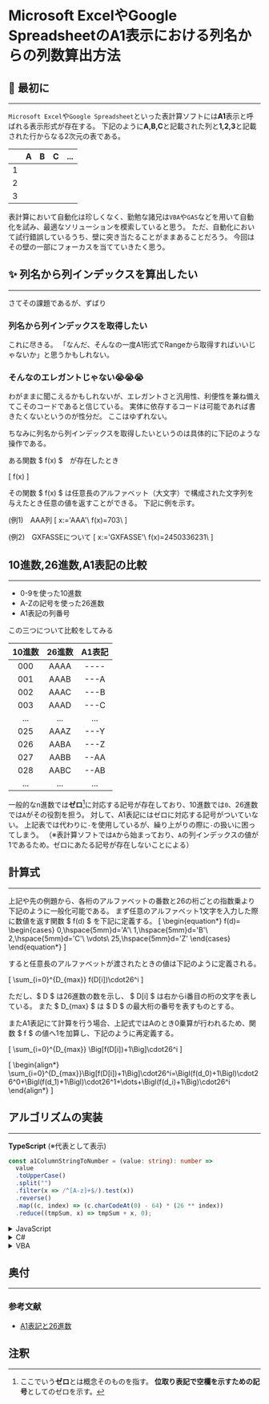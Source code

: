 # Microsoft ExcelやGoogle SpreadsheetのA1表示における列名からの列数算出方法

## 🚀 最初に

---

`Microsoft Excel`や`Google Spreadsheet`といった表計算ソフトには**A1**表示と呼ばれる表示形式が存在する。
下記のように**A,B,C**と記載された列と**1,2,3**と記載された行からなる2次元の表である。

||A|B|C|...|
|:-:|:-:|:-:|:-:|:-:|
|1|||||
|2|||||
|3|||||

表計算において自動化は珍しくなく、勤勉な諸兄は`VBA`や`GAS`などを用いて自動化を試み、最適なソリューションを模索していると思う。
ただ、自動化において試行錯誤しているうち、壁に突き当たることがままあることだろう。
今回はその壁の一部にフォーカスを当てていきたく思う。

## ✨ 列名から列インデックスを算出したい

---

さてその課題であるが、ずばり

### 列名から列インデックスを取得したい

これに尽きる。
「なんだ、そんなの一度A1形式でRangeから取得すればいいじゃないか」と思うかもしれない。

### そんなのエレガントじゃない😭😭😭

わがままに聞こえるかもしれないが、エレガントさと汎用性、利便性を兼ね備えてこそのコードであると信じている。
実体に依存するコードは可能であれば書きたくないというのが性分だ。
ここはゆずれない。

ちなみに列名から列インデックスを取得したいというのは具体的に下記のような操作である。

ある関数 $ f(x) $　が存在したとき

\[
    f(x)
\]

その関数 $ f(x) $ は任意長のアルファベット（大文字）で構成された文字列を与えたとき任意の値を返すことができる。
下記に例を示す。

(例1)　AAA列
\[
    x:='AAA'\\
    f(x)=703\\
\]

(例2)　GXFASSEについて
\[
    x:='GXFASSE'\\
    f(x)=2450336231\\
\]

## 10進数,26進数,A1表記の比較

---

- 0-9を使った10進数
- A-Zの記号を使った26進数
- A1表記の列番号

この三つについて比較をしてみる

|10進数|26進数|A1表記|
|:-:|:-:|:-:|
|000|AAAA|----|
|001|AAAB|---A|
|002|AAAC|---B|
|003|AAAD|---C|
|...|... |... |
|025|AAAZ|---Y|
|026|AABA|---Z|
|027|AABB|--AA|
|028|AABC|--AB|
|...|... |... |

一般的なn進数では**ゼロ**[^1]に対応する記号が存在しており、10進数では`0`、26進数では`A`がその役割を担う。
対して、A1表記にはゼロに対応する記号がついていない。
上記表では代わりに`-`を使用しているが、繰り上がりの際に`-`の扱いに困ってしまう。
（※表計算ソフトでは`A`から始まっており、`A`の列インデックスの値が1であるため。ゼロにあたる記号が存在しないことによる）


## 計算式

---

上記や先の例題から、各桁のアルファベットの番数と26の桁ごとの指数乗より下記のように一般化可能である。
まず任意のアルファベット1文字を入力した際に数値を返す関数 $ f(d) $ を下記に定義する。
\[
    \begin{equation*}
        f(d)=
        \begin{cases}
            0,\hspace{5mm}d='A'\\
            1,\hspace{5mm}d='B'\\
            2,\hspace{5mm}d='C'\\
            \vdots\\
            25,\hspace{5mm}d='Z'
        \end{cases}
    \end{equation*}
\]

すると任意長のアルファベットが渡されたときの値は下記のように定義される。

\[
    \sum_{i=0}^{D_{max}} f(D[i])\cdot26^i
\]

ただし、$ D $ は26進数の数を示し、 $ D[i] $ は右からi番目の桁の文字を表している。
また $ D_{max} $ は $ D $ の最大桁の番号を表すものとする。

またA1表記にて計算を行う場合、上記式ではAのとき0乗算が行われるため、関数 $ f $ の値へ1を加算し、下記のように再定義する。

\[
    \sum_{i=0}^{D_{max}} \Big[f(D[i])+1\Big]\cdot26^i
\]

\[
    \begin{align*}
    \sum_{i=0}^{D_{max}}\Big[f(D[i])+1\Big]\cdot26^i=\Bigl(f(d_0)+1\Bigl)\cdot26^0+\Bigl(f(d_1)+1\Bigl)\cdot26^1+\dots+\Bigl(f(d_i)+1\Big)\cdot26^i
    \end{align*}
\]

## アルゴリズムの実装

---

**TypeScript** (※代表として表示)

```typescript
const a1ColumnStringToNumber = (value: string): number =>
  value
  .toUpperCase()
  .split("")
  .filter(x => /^[A-z]+$/).test(x))
  .reverse()
  .map((c, index) => (c.charCodeAt(0) - 64) * (26 ** index))
  .reduce((tmpSum, x) => tmpSum + x, 0);
```

<details><summary>JavaScript</summary>

```javascript
function a1ColumnStringToNumber(value) {
    // regex pattern.
    const VALID_PATTERN = /^[A-Za-z]+$/;

    // Error handling.
    // ------------------------------------------
    // 1. type guard.
    if (typeof value !== 'string') {
        throw new TypeError("The provided value must be a string.");
    }
    // 2. pattern match.
    if (!VALID_PATTERN.test(value)) {
        throw new Error("The specified value must contain only alphabetical characters. For example, 'A' or 'AB'.");
    }

    // split & arrange & calcurate
    return value
    .toUpperCase()
    .split("")
    .reverse()
    .map((c, index) => (c.charCodeAt(0) - 64) * (26 ** index))
    .reduce((tmpSum, x) => tmpSum + x, 0);
}
```

</details>

<details><summary>C#</summary>

```Csharp
using System;
using System.Linq;
using System.Text.RegularExpressions;

// ... other codes.

private static decimal A1ColumnStringToInt(string value)
{
    if (string.IsNullOrEmpty(value) || !Regex.IsMatch(value, "^[A-Za-z]+$"))
    {
        throw new ArgumentException("The specified value must be a non-empty string and contain only alphabetical characters. (e.g., 'A', 'AZ')", nameof(value));
    }

    return value
    .ToUpper()
    .Reverse()
    .Select((c, index) =>
    {
        // A-Zの値の計算(A=1とした場合)
        decimal decimalChar = Convert.ToDecimal(c - 64);
        // 26 ^ indexの計算.
        decimal powerdNumber = Convert.ToDecimal(Math.Pow(26, index));

        return decimalChar * powerdNumber;
    })
    .Sum();
}

// ... other codes.
```

</details>

<details><summary>VBA</summary>

```VBA
```

</details>

## 奥付

---

### 参考文献

- [A1表記と26進数](https://qiita.com/ttk1/items/83ed469cf62aebcc67ba)

## 注釈

[^1]:ここでいう**ゼロ**とは概念そのものを指す。
**位取り表記で空欄を示すための記号**としてのゼロを示す。
